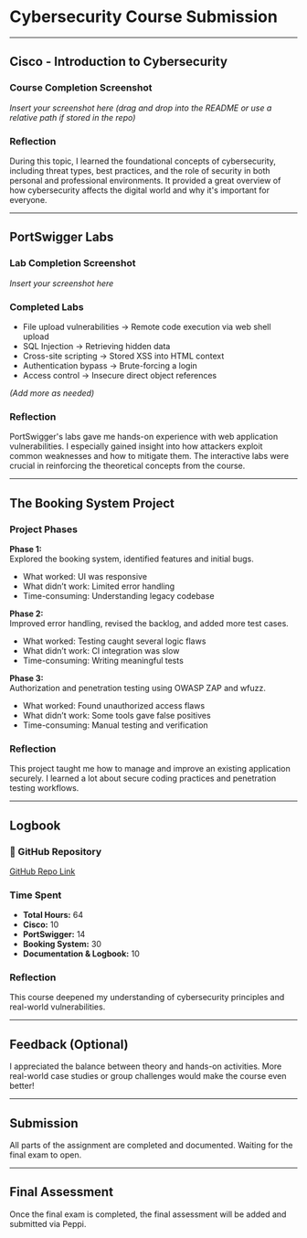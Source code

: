 # Cybersecurity Course Submission

---

## Cisco - Introduction to Cybersecurity

### Course Completion Screenshot  
*Insert your screenshot here (drag and drop into the README or use a relative path if stored in the repo)*

### Reflection  
During this topic, I learned the foundational concepts of cybersecurity, including threat types, best practices, and the role of security in both personal and professional environments. It provided a great overview of how cybersecurity affects the digital world and why it's important for everyone.

---

## PortSwigger Labs

### Lab Completion Screenshot  
*Insert your screenshot here*

### Completed Labs

- File upload vulnerabilities → Remote code execution via web shell upload  
- SQL Injection → Retrieving hidden data  
- Cross-site scripting → Stored XSS into HTML context  
- Authentication bypass → Brute-forcing a login  
- Access control → Insecure direct object references  

*(Add more as needed)*

### Reflection  
PortSwigger's labs gave me hands-on experience with web application vulnerabilities. I especially gained insight into how attackers exploit common weaknesses and how to mitigate them. The interactive labs were crucial in reinforcing the theoretical concepts from the course.

---

## The Booking System Project

### Project Phases

**Phase 1:**  
Explored the booking system, identified features and initial bugs.  
- What worked: UI was responsive  
- What didn’t work: Limited error handling  
- Time-consuming: Understanding legacy codebase  

**Phase 2:**  
Improved error handling, revised the backlog, and added more test cases.  
- What worked: Testing caught several logic flaws  
- What didn’t work: CI integration was slow  
- Time-consuming: Writing meaningful tests  

**Phase 3:**  
Authorization and penetration testing using OWASP ZAP and wfuzz.  
- What worked: Found unauthorized access flaws  
- What didn’t work: Some tools gave false positives  
- Time-consuming: Manual testing and verification  

### Reflection  
This project taught me how to manage and improve an existing application securely. I learned a lot about secure coding practices and penetration testing workflows.

---

## Logbook

### 🔗 GitHub Repository  
[GitHub Repo Link](https://github.com/yourusername/your-repo)

### Time Spent

- **Total Hours:** 64  
- **Cisco:** 10  
- **PortSwigger:** 14  
- **Booking System:** 30  
- **Documentation & Logbook:** 10  

### Reflection  
This course deepened my understanding of cybersecurity principles and real-world vulnerabilities.

---

## Feedback (Optional)

I appreciated the balance between theory and hands-on activities. More real-world case studies or group challenges would make the course even better!

---

## Submission

All parts of the assignment are completed and documented. Waiting for the final exam to open.

---

## Final Assessment

Once the final exam is completed, the final assessment will be added and submitted via Peppi.
